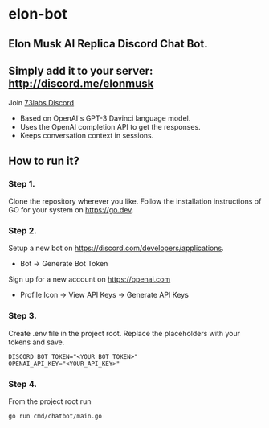 # elon-bot
## Elon Musk AI Replica Discord Chat Bot.

## Simply add it to your server: http://discord.me/elonmusk
Join [73labs Discord](https://discord.gg/YMdtBaSj)

- Based on OpenAI's GPT-3 Davinci language model.
- Uses the OpenAI completion API to get the responses.
- Keeps conversation context in sessions.

## How to run it?

### Step 1.
Clone the repository wherever you like.
Follow the installation instructions of GO for your system on https://go.dev.

### Step 2.
Setup a new bot on https://discord.com/developers/applications.
  - Bot -> Generate Bot Token
 
Sign up for a new account on https://openai.com
  - Profile Icon -> View API Keys -> Generate API Keys

### Step 3.
Create .env file in the project root. Replace the placeholders with your tokens and save.
```env
DISCORD_BOT_TOKEN="<YOUR_BOT_TOKEN>"
OPENAI_API_KEY="<YOUR_API_KEY>"
```

### Step 4.
From the project root run
```
go run cmd/chatbot/main.go
